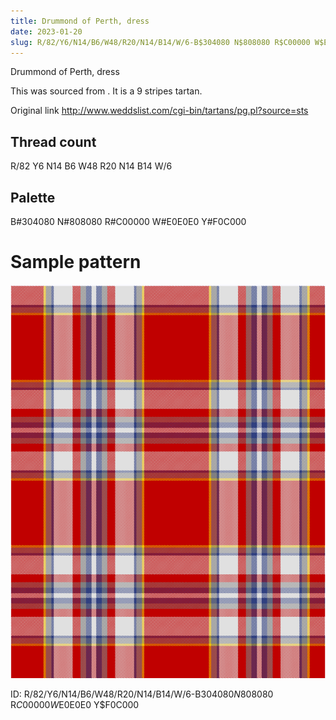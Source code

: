 ```yaml
---
title: Drummond of Perth, dress
date: 2023-01-20
slug: R/82/Y6/N14/B6/W48/R20/N14/B14/W/6-B$304080 N$808080 R$C00000 W$E0E0E0 Y$F0C000
---
```

Drummond of Perth, dress

This was sourced from <no value>.  It is a 9 stripes tartan.

Original link http://www.weddslist.com/cgi-bin/tartans/pg.pl?source=sts

## Thread count
R/82 Y6 N14 B6 W48 R20 N14 B14 W/6

## Palette
B#304080 N#808080 R#C00000 W#E0E0E0 Y#F0C000

# Sample pattern

![Tartan detail](tartan.png "R/82 Y6 N14 B6 W48 R20 N14 B14 W/6 tartan")

ID: R/82/Y6/N14/B6/W48/R20/N14/B14/W/6-B$304080 N$808080 R$C00000 W$E0E0E0 Y$F0C000